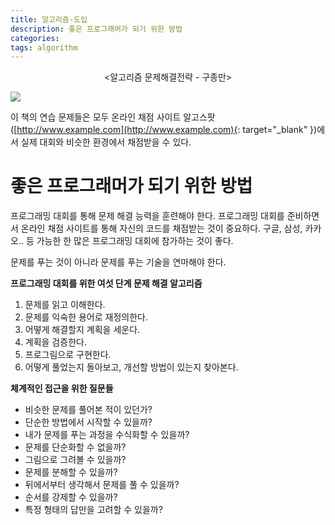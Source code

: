 ```yaml
---
title: 알고리즘-도입
description: 좋은 프로그래머가 되기 위한 방법
categories:
tags: algorithm
---
```


<center><알고리즘 문제해결전략 - 구종만></center>

![](http://book.algospot.com/static/img/cover1-small.png)



이 책의 연습 문제들은 모두 온라인 채점 사이트 알고스팟([http://www.example.com](http://www.example.com){: target="_blank" })에서 실제 대회와 비슷한 환경에서 채점받을 수 있다.



# 좋은 프로그래머가 되기 위한 방법

프로그래밍 대회를 통해 문제 해결 능력을 훈련해야 한다. 프로그래밍 대회를 준비하면서 온라인 채점 사이트를 통해 자신의 코드를 채점받는 것이 중요하다. 구글, 삼성, 카카오.. 등 가능한 한 많은 프로그래밍 대회에 참가하는 것이 좋다. 

문제를 푸는 것이 아니라 문제를 푸는 기술을 연마해야 한다.

**프로그래밍 대회를 위한 여섯 단계 문제 해결 알고리즘**

1. 문제를 읽고 이해한다.
2. 문제를 익숙한 용어로 재정의한다.
3. 어떻게 해결할지 계획을 세운다.
4. 계획을 검증한다.
5. 프로그림으로 구현한다.
6. 어떻게 풀었는지 돌아보고, 개선할 방법이 있는지 찾아본다.

**체계적인 접근을 위한 질문들**

- 비슷한 문제를 풀어본 적이 있던가?
- 단순한 방법에서 시작할 수 있을까?
- 내가 문제를 푸는 과정을 수식화할 수 있을까?
- 문제를 단순화할 수 없을까?
- 그림으로 그려볼 수 있을까?
- 문제를 분해할 수 있을까?
- 뒤에서부터 생각해서 문제를 풀 수 있을까?
- 순서를 강제할 수 있을까?
- 특정 형태의 답만을 고려할 수 있을까?